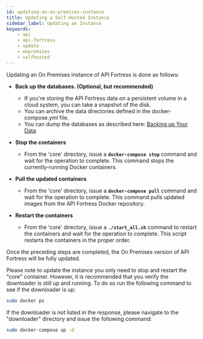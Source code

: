 ```yaml
---
id: updating-an-on-premises-instance
title: Updating a Self-Hosted Instance
sidebar_label: Updating an Instance
keywords:
    - api
    - api-fortress
    - update
    - onpremises
    - selfhosted
---
```


Updating an On Premises instance of API Fortress is done as follows:

- **Back up the databases. (Optional, but recommended)** 
    - If you're storing the API Fortress data on a persistent volume in a cloud system, you can take a snapshot of the disk.
    - You can archive the data directories defined in the docker-compose.yml file.
    - You can dump the databases as described here: [Backing up Your Data](/api-testing/on-prem/self-hosted/on-premises-backing-up-your-data)

- **Stop the containers**
    - From the 'core' directory, issue a **`docker-compose stop`** command and wait for the operation to complete. This command stops the currently-running Docker containers.

- **Pull the updated containers**
    - From the 'core' directory, issue a **`docker-compose pull`** command and wait for the operation to complete. This command pulls updated images from the API Fortress Docker repository.

- **Restart the containers**
    - From the 'core' directory, issue a **`./start_all.sh`** command to restart the containers and wait for the operation to complete. This script restarts the containers in the proper order.

Once the preceding steps are completed, the On Premises version of API Fortress will be fully updated.

Please note to update the instance you only need to stop and restart the "core" container. However, it is recommended that you verify the downloader is still up and running. To do so run the following command to see if the downloader is up:

```bash
sudo docker ps
```

If the downloader is not listed in the response, please navigate to the "downloader" directory and issue the following command:

```bash
sudo docker-compose up -d
```
